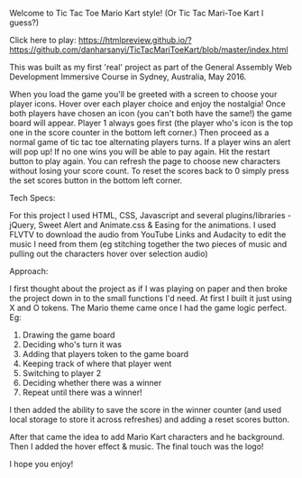 Welcome to Tic Tac Toe Mario Kart style! (Or Tic Tac Mari-Toe Kart I guess?)

Click here to play: https://htmlpreview.github.io/?https://github.com/danharsanyi/TicTacMariToeKart/blob/master/index.html

This was built as my first 'real' project as part of the General Assembly Web Development Immersive Course in Sydney, Australia, May 2016.

When you load the game you'll be greeted with a screen to choose your player icons.
Hover over each player choice and enjoy the nostalgia!
Once both players have chosen an icon (you can't both have the same!) the game board will appear.
Player 1 always goes first (the player who's icon is the top one in the score counter in the bottom left corner.)
Then proceed as a normal game of tic tac toe alternating players turns.
If a player wins an alert will pop up! If no one wins you will be able to pay again.
Hit the restart button to play again.
You can refresh the page to choose new characters without losing your score count. To reset the scores back to 0 simply
press the set scores button in the bottom left corner.

Tech Specs:

For this project I used HTML, CSS, Javascript and several plugins/libraries - jQuery, Sweet Alert and Animate.css & Easing for the animations.
I used FLVTV to download the audio from YouTube Links and Audacity to edit the music I need from them (eg stitching together the two pieces of music
  and pulling out the characters hover over selection audio)

Approach:

I first thought about the project as if I was playing on paper and then broke the project down in to the small functions I'd need. At first I built it just using X and O tokens. The Mario theme came once I had the game logic perfect. Eg:
  1) Drawing the game board
  2) Deciding who's turn it was
  3) Adding that players token to the game board
  4) Keeping track of where that player went
  5) Switching to player 2
  6) Deciding whether there was a winner
  7) Repeat until there was a winner!

I then added the ability to save the score in the winner counter (and used local storage to store it across refreshes) and adding a reset scores button.

After that came the idea to add Mario Kart characters and he background. Then I added the hover effect & music. The final touch was the logo!

I hope you enjoy!

